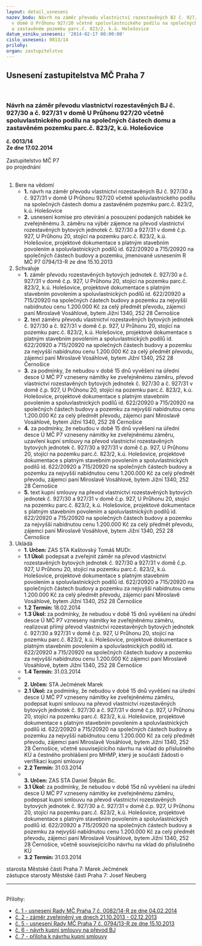 ```yaml
---
layout: detail_usneseni
nazev_bodu: Návrh na záměr převodu vlastnictví rozestavěných BJ č. 927/30 a č. 927/31
  v domě U Průhonu 927/20 včetně spoluvlastnického podílu na společných částech domu
  a zastavěném pozemku parc.č. 823/2, k.ú. Holešovice
datum_vzniku_usneseni: '2014-02-17 00:00:00'
cislo_usneseni: 0013/14
prilohy: 
organ: zastupitelstvo
---
```

<div id="ucUsn_pList" class="usn">
	<span><h2>Usnesení zastupitelstva MČ Praha 7 </h2>
<br></span><div class="standBody">
<span><h3>Návrh na záměr převodu vlastnictví rozestavěných BJ č. 927/30 a č. 927/31 v domě U Průhonu 927/20 včetně spoluvlastnického podílu na společných částech domu a zastavěném pozemku parc.č. 823/2, k.ú. Holešovice</h3></span><div class="center">
		<strong>č. 0013/14</strong><br>
	</div>
<div class="center">
		<strong>Ze dne 17.02.2014</strong><br><br>
	</div>Zastupitelstvo MČ P7<br> po projednání<br><br><ol>
<li>Bere na vědomí<ul>
<li>
<strong>1.</strong> návrh na záměr převodu vlastnictví rozestavěných BJ č. 927/30 a č. 927/31 v domě U Průhonu 927/20 včetně spoluvlastnického podílu na společných částech domu a zastavěném pozemku parc.č. 823/2, k.ú. Holešovice</li>
<li>
<strong>2.</strong> usnesení komise pro otevírání a posouzení podaných nabídek ke zveřejněnému 3. záměru na výběr zájemce na převod vlastnictví rozestavěných bytových jednotek č. 927/30 a 927/31 v domě č.p. 927, U Průhonu 20, stojící na pozemku parc.č. 823/2, k.ú. Holešovice, projektové dokumentace s platným stavebním povolením a spoluvlastnických podílů id. 622/20920 a 715/20920 na společných částech budovy a pozemku, jmenované usnesením R MČ P7 0794/13-R ze dne 15.10.2013</li>
</ul>
</li>
<li>Schvaluje<ul>
<li>
<strong>1.</strong> záměr převodu rozestavěných bytových jednotek č. 927/30 a č. 927/31 v domě č.p. 927, U Průhonu 20, stojící na pozemku parc.č. 823/2, k.ú. Holešovice, projektové dokumentace s platným stavebním povolením a spoluvlastnických podílů id. 622/20920 a 715/20920 na společných částech budovy a pozemku za nejvyšší nabídnutou cenu 1.200.000 Kč za celý předmět převodu, zájemci paní Miroslavě Vosáhlové, bytem Jižní 1340, 252 28 Černošice</li>
<li>
<strong>2.</strong> text záměru převodu vlastnictví rozestavěných bytových jednotek č. 927/30 a č. 927/31 v domě č.p. 927, U Průhonu 20, stojící na pozemku parc.č. 823/2, k.ú. Holešovice, projektové dokumentace s platným stavebním povolením a spoluvlastnických podílů id. 622/20920 a 715/20920 na společných částech budovy a pozemku za nejvyšší nabídnutou cenu 1.200.000 Kč za celý předmět převodu, zájemci paní Miroslavě Vosáhlové, bytem Jižní 1340, 252 28 Černošice</li>
<li>
<strong>3.</strong> za podmínky, že nebudou v době 15 dnů vyvěšení na úřední desce Ú MČ P7 vzneseny námitky ke zveřejněnému záměru, převod vlastnictví rozestavěných bytových jednotek č. 927/30 a č. 927/31 v domě č.p. 927, U Průhonu 20, stojící na pozemku parc.č. 823/2, k.ú. Holešovice, projektové dokumentace s platným stavebním povolením a spoluvlastnických podílů id. 622/20920 a 715/20920 na společných částech budovy a pozemku za nejvyšší nabídnutou cenu 1.200.000 Kč za celý předmět převodu, zájemci paní Miroslavě Vosáhlové, bytem Jižní 1340, 252 28 Černošice</li>
<li>
<strong>4.</strong> za podmínky, že nebudou v době 15 dnů vyvěšení na úřední desce Ú MČ P7 vzneseny námitky ke zveřejněnému záměru, uzavření kupní smlouvy na převod vlastnictví rozestavěných bytových jednotek č. 927/30 a 927/31 v domě č.p. 927, U Průhonu 20, stojící na pozemku parc.č. 823/2, k.ú. Holešovice, projektové dokumentace s platným stavebním povolením a spoluvlastnických podílů id. 622/20920 a 715/20920 na společných částech budovy a pozemku za nejvyšší nabídnutou cenu 1.200.000 Kč za celý předmět převodu, zájemci paní Miroslavě Vosáhlové, bytem Jižní 1340, 252 28 Černošice</li>
<li>
<strong>5.</strong> text kupní smlouvy na převod vlastnictví rozestavěných bytových jednotek č. 927/30 a 927/31 v domě č.p. 927, U Průhonu 20, stojící na pozemku parc.č. 823/2, k.ú. Holešovice, projektové dokumentace s platným stavebním povolením a spoluvlastnických podílů id. 622/20920 a 715/20920 na společných částech budovy a pozemku za nejvyšší nabídnutou cenu 1.200.000 Kč za celý předmět převodu, zájemci paní Miroslavě Vosáhlové, bytem Jižní 1340, 252 28 Černošice  </li>
</ul>
</li>
<li>Ukládá<ul>
<li>
<strong>1. Určen: </strong>ZAS STA Kaštovský Tomáš MUDr.</li>
<li>
<strong>1.1 Úkol: </strong>podepsat a zveřejnit záměr na převod vlastnictví rozestavěných bytových jednotek č. 927/30 a 927/31 v domě č.p. 927, U Průhonu 20, stojící na pozemku parc.č. 823/2, k.ú. Holešovice, projektové dokumentace s platným stavebním povolením a spoluvlastnických podílů id. 622/20920 a 715/20920 na společných částech budovy a pozemku za nejvyšší nabídnutou cenu 1.200.000 Kč za celý předmět převodu, zájemci paní Miroslavě Vosáhlové, bytem Jižní 1340, 252 28 Černošice</li>
<li>
<strong>1.2 Termín: </strong>18.02.2014</li>
<li>
<strong>1.3 Úkol: </strong>za podmínky, že nebudou v době 15 dnů vyvěšení na úřední desce Ú MČ P7 vzneseny námitky ke zveřejněnému záměru, realizovat přímý převod vlastnictví rozestavěných bytových jednotek č. 927/30 a 927/31 v domě č.p. 927, U Průhonu 20, stojící na pozemku parc.č. 823/2, k.ú. Holešovice, projektové dokumentace s platným stavebním povolením a spoluvlastnických podílů id. 622/20920 a 715/20920 na společných částech budovy a pozemku za nejvyšší nabídnutou cenu 1.200.000 Kč zájemci paní Miroslavě Vosáhlové, bytem Jižní 1340, 252 28 Černošice</li>
<li>
<strong>1.4 Termín: </strong>31.03.2014</li>
<li>
<strong><br>2. Určen: </strong>STA Ječmének Marek</li>
<li>
<strong>2.1 Úkol: </strong>za podmínky, že nebudou v době 15 dnů vyvěšení na úřední desce Ú MČ P7 vzneseny námitky ke zveřejněnému záměru, podepsat kupní smlouvu na převod vlastnictví rozestavěných bytových jednotek č. 927/30 a č. 927/31 v domě č.p. 927, U Průhonu 20, stojící na pozemku parc.č. 823/2, k.ú. Holešovice, projektové dokumentace s platným stavebním povolením a spoluvlastnických podílů id. 622/20920 a 715/20920 na společných částech budovy a pozemku za nejvyšší nabídnutou cenu 1.200.000 Kč za celý předmět převodu, zájemci paní Miroslavě Vosáhlové, bytem Jižní 1340, 252 28 Černošice, včetně souvisejícícího návrhu na vklad do příslušného KÚ a čestného prohlášení pro MHMP, který je součástí žádosti o verifikaci kupní smlouvy</li>
<li>
<strong>2.2 Termín: </strong>31.03.2014</li>
<li>
<strong><br>3. Určen: </strong>ZAS STA Daniel Štěpán Bc.</li>
<li>
<strong>3.1 Úkol: </strong>za podmínky, že nebudou v době 15d nů vyvěšení na úřední desce Ú MČ P7 vzneseny námitky ke zveřejněnému záměru, podepsat kupní smlouvu na převod vlastnictví rozestavěných bytových jednotek č. 927/30 a č. 927/31 v domě č.p. 927, U Průhonu 20, stojící na pozemku parc.č. 823/2, k.ú. Holešovice, projektové dokumentace s platným stavebním povolením a spoluvlastnických podílů id. 622/20920 a 715/20920 na společných částech budovy a pozemku za nejvyšší nabídnutou cenu 1.200.000 Kč za celý předmět převodu, zájemci paní Miroslavě Vosáhlové, bytem Jižní 1340, 252 28 Černošice, včetně souvisejícícího návrhu na vklad do příslušného KÚ</li>
<li>
<strong>3.2 Termín: </strong>31.03.2014</li>
</ul>
</li>
</ol>starosta Městské části Praha 7: Marek Ječmének<br>zástupce starosty Městské části Praha 7: Josef Neuberg<hr>
<br>Přílohy: <ul>
<li><a href="/zdroj.aspx?typ=4&amp;id=54624&amp;sh=1726716885" target="_blank" title="Soubor (.doc 36 kB)-nové okno">č. 1 - usnesení Rady MČ Praha 7 č. 0082/14-R ze dne 04.02.2014</a></li> <li><a href="/zdroj.aspx?typ=4&amp;id=54625&amp;sh=1726688821" target="_blank" title="Soubor (.pdf 151,2 kB)-nové okno">č. 2 - záměr zveřejněný ve dnech 21.10.2013 - 02.12.2013</a></li> <li><a href="/zdroj.aspx?typ=4&amp;id=54626&amp;sh=1726784405" target="_blank" title="Soubor (.doc 40,5 kB)-nové okno">č. 5 - usnesení Rady MČ Praha 7 č. 0794/13-R ze dne 15.10.2013</a></li> <li><a href="/zdroj.aspx?typ=4&amp;id=54627&amp;sh=1726756597" target="_blank" title="Soubor (.doc 142,5 kB)-nové okno">č. 6 - návrh kupní smlouvy na převod BJ</a></li> <li><a href="/zdroj.aspx?typ=4&amp;id=54628&amp;sh=1727278677" target="_blank" title="Soubor (.pdf 151,9 kB)-nové okno">č. 7 - příloha k návrhu kupní smlouvy</a></li> </ul>
</div>
</div>